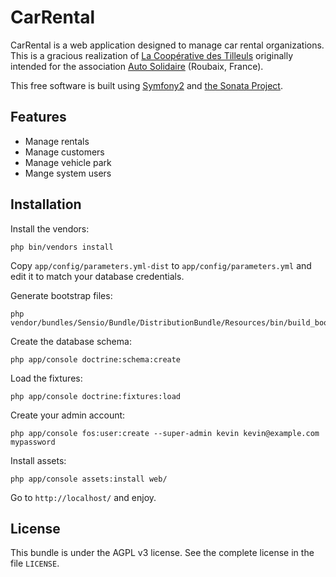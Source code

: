 CarRental
=========

CarRental is a web application designed to manage car rental organizations.
This is a gracious realization of [La Coopérative des Tilleuls](http://la-cooperative-des-tilleuls.com/) originally intended for the association [Auto Solidaire](http://www.as-ats.fr/) (Roubaix, France).

This free software is built using [Symfony2](http://symfony.com/) and [the Sonata Project](http://sonata-project.org/).

Features
--------

- Manage rentals
- Manage customers
- Manage vehicle park
- Mange system users

Installation
------------

Install the vendors:

    php bin/vendors install

Copy `app/config/parameters.yml-dist` to `app/config/parameters.yml` and edit it to match your database credentials.

Generate bootstrap files:

    php vendor/bundles/Sensio/Bundle/DistributionBundle/Resources/bin/build_bootstrap.php

Create the database schema:

    php app/console doctrine:schema:create

Load the fixtures:

    php app/console doctrine:fixtures:load

Create your admin account:

    php app/console fos:user:create --super-admin kevin kevin@example.com mypassword

Install assets:

    php app/console assets:install web/

Go to `http://localhost/` and enjoy.

License
-------

This bundle is under the AGPL v3 license. See the complete license in the file `LICENSE`.